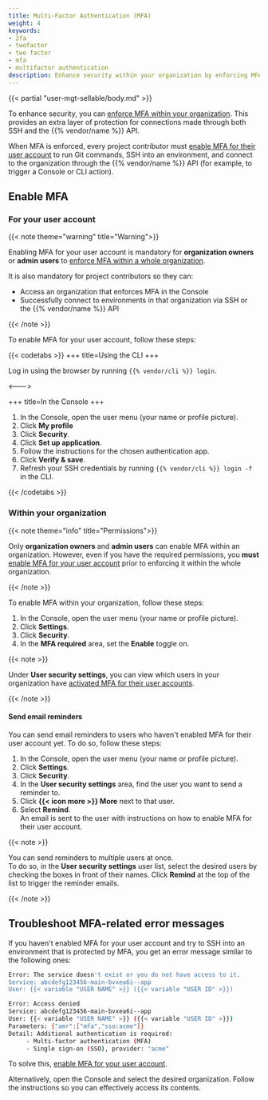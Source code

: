 ```yaml
---
title: Multi-Factor Authentication (MFA)
weight: 4
keywords: 
- 2fa
- twofactor
- two factor
- mfa
- multifactor authentication
description: Enhance security within your organization by enforcing MFA over SSH and the {{% vendor/name %}} API.
---
```


{{< partial "user-mgt-sellable/body.md" >}}

To enhance security, you can [enforce MFA within your organization](#within-your-organization).
This provides an extra layer of protection for connections made through both SSH and the {{% vendor/name %}} API.

When MFA is enforced, every project contributor must [enable MFA for their user account](#for-your-user-account) to run Git commands, SSH into an environment, and connect to the organization through the {{% vendor/name %}} API (for example, to trigger a Console or CLI action).

## Enable MFA

### For your user account

{{< note theme="warning" title="Warning">}}

Enabling MFA for your user account is mandatory for **organization owners** or **admin users** to [enforce MFA within a whole organization](#within-your-organization).

It is also mandatory for project contributors so they can:

- Access an organization that enforces MFA in the Console
- Successfully connect to environments in that organization via SSH or the {{% vendor/name %}} API

{{< /note >}}

To enable MFA for your user account, follow these steps:

{{< codetabs >}}
+++
title=Using the CLI
+++

Log in using the browser by running `{{% vendor/cli %}} login`.

<--->

+++
title=In the Console
+++

1. In the Console, open the user menu (your name or profile picture).
2. Click **My profile**
3. Click **Security**.
4. Click **Set up application**.
5. Follow the instructions for the chosen authentication app.
6. Click **Verify & save**.
7. Refresh your SSH credentials by running `{{% vendor/cli %}} login -f` in the CLI.

{{< /codetabs >}}

### Within your organization

{{< note theme="info" title="Permissions">}}

Only **organization owners** and **admin users** can enable MFA within an organization.
However, even if you have the required permissions,
you **must** [enable MFA for your user account](#for-your-user-account) prior to enforcing it within the whole organization.

{{< /note >}}

To enable MFA within your organization, follow these steps:

1. In the Console, open the user menu (your name or profile picture).
2. Click **Settings**.
3. Click **Security**.
4. In the **MFA required** area, set the **Enable** toggle on.

{{< note >}}

Under **User security settings**, you can view which users in your organization have [activated MFA for their user accounts](#for-your-user-account).

{{< /note >}}

#### Send email reminders

You can send email reminders to users who haven't enabled MFA for their user account yet.
To do so, follow these steps:

1. In the Console, open the user menu (your name or profile picture).
2. Click **Settings**.
3. Click **Security**.
4. In the **User security settings** area, find the user you want to send a reminder to.
5. Click **{{< icon more >}} More** next to that user.
6. Select **Remind**.</br>
   An email is sent to the user with instructions on how to enable MFA for their user account.

{{< note >}}

You can send reminders to multiple users at once.</br>
To do so, in the **User security settings** user list,
select the desired users by checking the boxes in front of their names.
Click **Remind** at the top of the list to trigger the reminder emails.

{{< /note >}}

## Troubleshoot MFA-related error messages

If you haven't enabled MFA for your user account and try to SSH into an environment that is protected by MFA,
you get an error message similar to the following ones:

```bash
Error: The service doesn't exist or you do not have access to it.
Service: abcdefg123456-main-bvxea6i--app
User: {{< variable "USER NAME" >}} ({{< variable "USER ID" >}})
```

```bash
Error: Access denied
Service: abcdefg123456-main-bvxea6i--app
User: {{< variable "USER NAME" >}} ({{< variable "USER ID" >}})
Parameters: {"amr":["mfa","sso:acme"]}
Detail: Additional authentication is required:
	 - Multi-factor authentication (MFA)
	 - Single sign-on (SSO), provider: "acme"
```

To solve this, [enable MFA for your user account](#for-your-user-account).

Alternatively, open the Console and select the desired organization.
Follow the instructions so you can effectively access its contents.